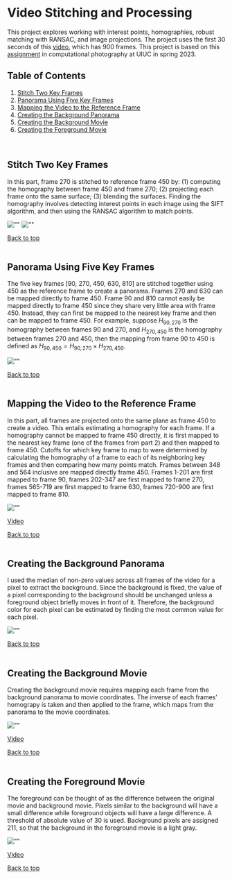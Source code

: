 # Video Stitching and Processing

This project explores working with interest points, homographies, robust matching with RANSAC, and image projections. The project uses the first 30 seconds of this [video](https://www.youtube.com/watch?v=agI5za_gHHU), which has 900 frames. This project is based on this [assignment](https://yxw.cs.illinois.edu/course/CS445/Content/projects/video/ComputationalPhotograph_ProjectVideo.html) in computational photography at UIUC in spring 2023.


## Table of Contents
1. [Stitch Two Key Frames](#stitch-two-key-frames)
1. [Panorama Using Five Key Frames](#panorama-using-five-key-frames)
1. [Mapping the Video to the Reference Frame](#mapping-the-video-to-the-reference-frame)
1. [Creating the Background Panorama](#creating-the-background-panorama)
1. [Creating the Background Movie](#creating-the-background-movie)
1. [Creating the Foreground Movie](#creating-the-foreground-movie)

<br>

## Stitch Two Key Frames
In this part, frame 270 is stitched to reference frame 450 by: (1) computing the homography between frame 450 and frame 270; (2) projecting each frame onto the same surface; (3) blending the surfaces. Finding the homography involves detecting interest points in each image using the SIFT algorithm, and then using the RANSAC algorithm to match points. 

![""](output/part1_rectangles.png "title")
![""](output/part1_image_stitch.png "title")

[Back to top](#table-of-contents)
<br>
<br>


## Panorama Using Five Key Frames
The five key frames [90, 270, 450, 630, 810] are stitched together using 450 as the reference frame to create a panorama. Frames 270 and 630 can be mapped directly to frame 450. Frame 90 and 810 cannot easily be mapped directly to frame 450 since they share very little area with frame 450. Instead, they can first be mapped to the nearest key frame and then can be mapped to frame 450. For example, suppose $H_{90, 270}$ is the homography between frames 90 and 270, and $H_{270, 450}$ is the homography between frames 270 and 450, then the mapping from frame 90 to 450 is defined as $H_{90, 450}=H_{90, 270} \times H_{270, 450}$.

![""](output/part2_panorama.png "title")

[Back to top](#table-of-contents)
<br>
<br>


## Mapping the Video to the Reference Frame
In this part, all frames are projected onto the same plane as frame 450 to create a video. This entails estimating a homography for each frame. If a homography cannot be mapped to frame 450 directly, it is first mapped to the nearest key frame (one of the frames from part 2) and then mapped to frame 450. Cutoffs for which key frame to map to were determined by calculating the homography of a frame to each of its neighboring key frames and then comparing how many points match. Frames between 348 and 564 inclusive are mapped directly frame 450. Frames 1-201 are first mapped to frame 90, frames 202-347 are first mapped to frame 270, frames 565-719 are first mapped to frame 630, frames 720-900 are first mapped to frame 810.

![""](output/part3_frame200.png "title")

[Video](https://youtu.be/4xxIU9A1jrM)

[Back to top](#table-of-contents)
<br>
<br>



## Creating the Background Panorama
I used the median of non-zero values across all frames of the video for a pixel to extract the background. Since the background is fixed, the value of a pixel corresponding to the background should be unchanged unless a foreground object briefly moves in front of it. Therefore, the background color for each pixel can be estimated by finding the most common value for each pixel. 

![""](output/part4_background_panorama.png "title")

[Back to top](#table-of-contents)
<br>
<br>


## Creating the Background Movie
Creating the background movie requires mapping each frame from the background panorama to movie coordinates. The inverse of each frames’ homograpy is taken and then applied to the frame, which maps from the panorama to the movie coordinates.

![""](output/part5_frame200.png "title")

[Video](https://youtu.be/Yt2wuWL1N7A)

[Back to top](#table-of-contents)
<br>
<br>


## Creating the Foreground Movie
The foreground can be thought of as the difference between the original movie and background movie. Pixels similar to the background will have a small difference while foreground objects will have a large difference. A threshold of absolute value of 30 is used. Background pixels are assigned 211, so that the background in the foreground movie is a light gray.

![""](output/part6_frame200.png "title")

[Video](https://youtu.be/K9GYgXl6m88)

[Back to top](#table-of-contents)
<br>
<br>